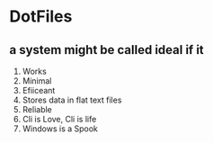 # DotFiles
## a system might be called ideal if it

1. Works
2. Minimal
3. Efiiceant 
4. Stores data in flat text files
5. Reliable
6. Cli is Love, Cli is life
7. Windows is a Spook

